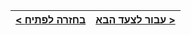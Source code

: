 [{]: <helper> (navStep)

| [< בחזרה לפתיח](../../../README.md) | [עבור לצעד הבא >](step2.md) |
|:--------------------------------|--------------------------------:|

[}]: #